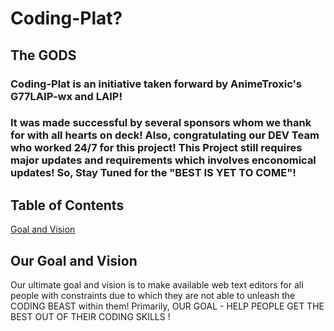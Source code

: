 # Coding-Plat? 
## The GODS
### Coding-Plat is an initiative taken forward by AnimeTroxic's G77LAIP-wx and LAIP!
### It was made successful by several sponsors whom we thank for with all hearts on deck! Also, congratulating our DEV Team who worked 24/7 for this project! This Project still requires major updates and requirements which involves enconomical updates! So, Stay Tuned for the "BEST IS YET TO COME"!

## Table of Contents
[Goal and Vision]()

## Our Goal and Vision
Our ultimate goal and vision is to make available web text editors for all people with constraints due to which they are not able to unleash the CODING BEAST within them!
Primarily, OUR GOAL - HELP PEOPLE GET THE BEST OUT OF THEIR CODING SKILLS !



